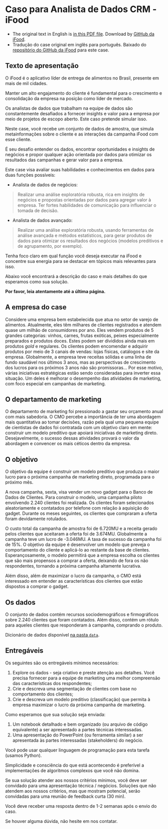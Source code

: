 # Caso para Analista de Dados CRM - iFood
- The original text in English is [in this PDF file](./iFood%20Data%20Analyst%20Case.pdf). Download by [GitHub da iFood](https://github.com/ifood/ifood-data-business-analyst-test).
- Tradução do case original em inglês para português. Baixado do [repositório do GitHub da iFood](https://github.com/ifood/ifood-data-business-analyst-test) para este case.

## Texto de apresentação

O iFood é o aplicativo líder de entrega de alimentos no Brasil, presente em mais de mil cidades. 

Manter um alto engajamento do cliente é fundamental para o crescimento e consolidação da empresa na posição como líder de mercado.

Os analistas de dados que trabalham na equipe de dados são constantemente desafiados a fornecer insights e valor para a empresa por meio de projetos de escopo aberto. Este caso pretende simular isso. 

Neste case, você recebe um conjunto de dados de amostra, que simula metainformações sobre o cliente e as interações da campanha iFood com esse cliente.

É seu desafio entender os dados, encontrar oportunidades e insights de negócios e propor qualquer ação orientada por dados para otimizar os resultados das campanhas e gerar valor para a empresa.

Este case visa avaliar suas habilidades e conhecimentos em dados para duas funções possíveis: 

- Analista de dados de negócios:

> Realizar uma análise exploratória robusta, rica em insights de negócios e propostas orientadas por dados para agregar valor à empresa. Ter fortes habilidades de comunicação para influenciar o tomada de decisão.
 
- Analista de dados avançado:

> Realizar uma análise exploratória robusta, usando ferramentas de análise avançada e métodos estatísticos, para gerar produtos de dados para otimizar os resultados dos negócios (modelos preditivos e de agrupamento, por exemplo).

Tenha foco claro em qual função você deseja executar na iFood e concentre sua energia para se destacar em tópicos mais relevantes para isso. 

Abaixo você encontrará a descrição do caso e mais detalhes do que esperamos como sua solução.

**Por favor, leia atentamente até a última página.**

## A empresa do case

Considere uma empresa bem estabelecida que atua no setor de varejo de alimentos. Atualmente, eles têm milhares de clientes registrados e atendem quase um milhão de consumidores por ano. Eles vendem produtos de 5 grandes categorias: vinhos, carnes, frutas exóticas, peixes especialmente preparados e produtos doces. Estes podem ser divididos ainda mais em produtos *gold* e regulares. Os clientes podem encomendar e adquirir produtos por meio de 3 canais de vendas: lojas físicas, catálogos e site da empresa. Globalmente, a empresa teve receitas sólidas e uma linha de fundo saudável nos últimos 3 anos, mas as perspectivas de crescimento dos lucros para os próximos 3 anos não são promissoras... Por esse motivo, várias iniciativas estratégicas estão sendo consideradas para inverter essa situação. Um deles é melhorar o desempenho das atividades de marketing, com foco especial em campanhas de marketing.

## O departamento de marketing

O departamento de marketing foi pressionado a gastar seu orçamento anual com mais sabedoria. O CMO percebe a importância de ter uma abordagem mais quantitativa ao tomar decisões, razão pela qual uma pequena equipe de cientistas de dados foi contratada com um objetivo claro em mente: construir um modelo preditivo que apoiará iniciativas de marketing direto. Desejavelmente, o sucesso dessas atividades provará o valor da abordagem e convencer os mais céticos dentro da empresa.

## O objetivo

O objetivo da equipe é construir um modelo preditivo que produza o maior lucro para o próxima campanha de marketing direto, programada para o próximo mês. 

A nova campanha, sexta, visa vender um novo gadget para o Banco de Dados de Clientes. Para construir o modelo, uma campanha piloto envolvendo 2.240 clientes foi realizada. Os clientes foram selecionados aleatoriamente e contatados por telefone com relação à aquisição do gadget. Durante os meses seguintes, os clientes que compraram a oferta foram devidamente rotulados. 

O custo total da campanha de amostra foi de 6.720MU e a receita gerado pelos clientes que aceitaram a oferta foi de 3.674MU. Globalmente a campanha teve um lucro de -3.046MU. A taxa de sucesso da campanha foi de 15%. O objetivo da equipe é desenvolver um modelo que preveja o comportamento do cliente e aplicá-lo ao restante da base de clientes. Esperançosamente, o modelo permitirá que a empresa escolha os clientes que são mais propensos a comprar a oferta, deixando de fora os não respondentes, tornando a próxima campanha altamente lucrativa. 

Além disso, além de maximizar o lucro da campanha, o CMO está interessado em entender as características dos clientes que estão dispostos a comprar o gadget.

## Os dados

O conjunto de dados contém recursos sociodemográficos e firmográficos sobre 2.240 clientes que foram contatados. Além disso, contém um rótulo para aqueles clientes que responderam à campanha, comprando o produto.

Dicionário de dados disponível [na pasta `data`](../data/README.md).

## Entregáveis

Os seguintes são os entregáveis mínimos necessários:

1. Explore os dados - seja criativo e preste atenção aos detalhes. Você precisa fornecer para a equipe de marketing uma melhor compreensão das características dos respondentes;
2. Crie e descreva uma segmentação de clientes com base no comportamento dos clientes;
3. Crie e descreva um modelo preditivo (classificação) que permita à empresa maximizar o lucro da próxima campanha de marketing.

Como esperamos que sua solução seja enviada:

1. Um notebook detalhado e bem organizado (ou arquivo de código equivalente) a ser apresentado a partes técnicas interessadas.
2. Uma apresentação do PowerPoint (ou ferramenta similar) a ser apresentada às partes interessadas (stakeholders) do negócio.

Você pode usar qualquer linguagem de programação para esta tarefa (usamos Python).

Simplicidade e consciência do que está acontecendo é preferível a implementações de algoritmos complexos que você não domina.

Se sua solução atender aos nossos critérios mínimos, você deve ser convidado para uma apresentação técnica / negócios. Soluções que não atendem aos nossos critérios, mas que mostram potencial, serão convidadas para uma reunião de feedback curta (30 min).

Você deve receber uma resposta dentro de 1-2 semanas após o envio do caso.

Se houver alguma dúvida, não hesite em nos contatar.
